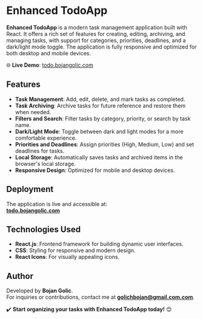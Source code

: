 # Enhanced TodoApp

**Enhanced TodoApp** is a modern task management application built with React. It offers a rich set of features for creating, editing, archiving, and managing tasks, with support for categories, priorities, deadlines, and a dark/light mode toggle. The application is fully responsive and optimized for both desktop and mobile devices.

🌐 **Live Demo**: [todo.bojangolic.com](https://todo.bojangolic.com)

## Features

- **Task Management**: Add, edit, delete, and mark tasks as completed.
- **Task Archiving**: Archive tasks for future reference and restore them when needed.
- **Filters and Search**: Filter tasks by category, priority, or search by task name.
- **Dark/Light Mode**: Toggle between dark and light modes for a more comfortable experience.
- **Priorities and Deadlines**: Assign priorities (High, Medium, Low) and set deadlines for tasks.
- **Local Storage**: Automatically saves tasks and archived items in the browser's local storage.
- **Responsive Design**: Optimized for mobile and desktop devices.


## Deployment

The application is live and accessible at:  
**[todo.bojangolic.com](https://todo.bojangolic.com)**

## Technologies Used

- **React.js**: Frontend framework for building dynamic user interfaces.
- **CSS**: Styling for responsive and modern design.
- **React Icons**: For visually appealing icons.

## Author

Developed by **Bojan Golic**.  
For inquiries or contributions, contact me at **golichbojan@gmail.com.com**.

✔️ **Start organizing your tasks with Enhanced TodoApp today!** 😊
